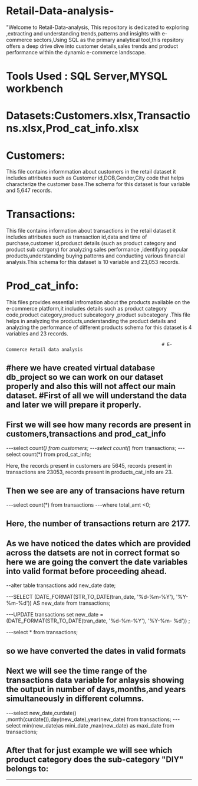 # Retail-Data-analysis-
"Welcome to Retail-Data-analysis, This repository is dedicated to exploring ,extracting and understanding trends,patterns and insights with e-commerce sectors,Using SQL as the primary analytical tool,this repsitory offers a deep drive dive into customer details,sales trends and product performance within the dynamic e-commerce landscape.

# Tools Used : SQL Server,MYSQL workbench

# Datasets:Customers.xlsx,Transactions.xlsx,Prod_cat_info.xlsx

# Customers:
This file contains informmation about customers in the retail dataset it includes attributes such as Customer id,DOB,Gender,City code that helps characterize the customer base.The schema for this dataset is four variable and 5,647 records.

# Transactions:
This file contains information about transactions in the retail dataset it includes attributes such as transaction id,data and time of purchase,customer id,produsct details (such as product category and product sub catrgory) for analyzing sales performance ,identifying popular products,understanding buying patterns and conducting various financial analysis.This schema for this dataset is 10 variable and 23,053 records.

# Prod_cat_info:
This files provides essential infromation about the products available on the e-commerce platform,it includes details such as product category code,product category,product subcategory ,product subcategory .This file helps in analyzing the products,understanding the product details and analyzing the performance of different products schema for this dataset is 4 variables and 23 records.

                                                               # E-Commerce Retail data analysis
#here we have created virtual database db_project so we can  work on our dataset properly and also this will not affect our main dataset. 
#First of all we will understand the data and later we will prepare it properly.
-
First we will see how many records are present in customers,transactions and prod_cat_info
-
---select count(*) from customers; 
---select count(*) from transactions; 
---select count(*) from prod_cat_info;

Here, the records present in customers are 5645,
         records present in transactions are 23053,
          records present in products_cat_info are 23.

Then we see are any of transacions have return
-
---select count(*) from transactions
---where  total_amt <0;

Here, the number of transactions return are 2177.
-
As we have noticed the dates which are provided across the datsets are not in correct format so here we are going the convert the date variables into valid format before proceeding ahead.
-
--alter table transactions
  add  new_date date;

 ---SELECT (DATE_FORMAT(STR_TO_DATE(tran_date, '%d-%m-%Y'), '%Y-%m-%d')) AS new_date from 
    transactions;

---UPDATE  transactions set new_date = (DATE_FORMAT(STR_TO_DATE(tran_date, '%d-%m-%Y'), '%Y-%m- 
   %d')) ;

---select * from transactions;

so we have converted the dates in valid formats
-

Next we will see the time range of the transactions data variable for anlaysis showing the output in number of days,months,and years simultaneously in different columns.
-
---select new_date,curdate() ,month(curdate()),day(new_date),year(new_date)  from transactions;
---select min(new_date)as mini_date ,max(new_date) as maxi_date from transactions;


After that for just example we will see which product category does the sub-category "DIY" belongs to:
-

---
